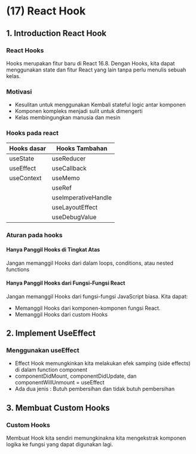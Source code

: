 # (17) React Hook

## 1. Introduction React Hook

### React Hooks

Hooks merupakan fitur baru di React 16.8. Dengan Hooks, kita dapat menggunakan state dan fitur React yang lain tanpa perlu menulis sebuah kelas.

### Motivasi

- Kesulitan untuk menggunakan Kembali stateful logic antar komponen
- Komponen kompleks menjadi sulit untuk dimengerti
- Kelas membingungkan manusia dan mesin

### Hooks pada react

| Hooks dasar | Hooks Tambahan      |
| ----------- | ------------------- |
| useState    | useReducer          |
| useEffect   | useCallback         |
| useContext  | useMemo             |
|             | useRef              |
|             | useImperativeHandle |
|             | useLayoutEffect     |
|             | useDebugValue       |

### Aturan pada hooks

#### Hanya Panggil Hooks di Tingkat Atas

Jangan memanggil Hooks dari dalam loops, conditions, atau nested functions

#### Hanya Panggil Hooks dari Fungsi-Fungsi React

Jangan memanggil Hooks dari fungsi-fungsi JavaScript biasa. Kita dapat:

- Memanggil Hooks dari komponen-komponen fungsi React.
- Memanggil Hooks dari custom Hooks

## 2. Implement UseEffect

### Menggunakan useEffect

- Effect Hook memungkinkan kita melakukan efek samping (side effects) di dalam function component
- componentDidMount, componentDidUpdate, dan componentWillUnmount = useEffect
- Ada dua jenis : Butuh pembersihan dan tidak butuh pembersihan

## 3. Membuat Custom Hooks

### Custom Hooks

Membuat Hook kita sendiri memungkinakna kita mengekstrak komponen logika ke fungsi yang dapat digunakan lagi.
